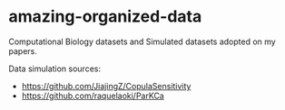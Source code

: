 # amazing-organized-data
Computational Biology datasets and Simulated datasets adopted on my papers. 

Data simulation sources:
- https://github.com/JiajingZ/CopulaSensitivity
- https://github.com/raquelaoki/ParKCa
